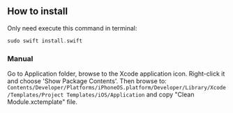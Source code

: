 
## How to install
Only need execute this command in terminal:
```swift
sudo swift install.swift
```

### Manual
Go to Application folder, browse to the Xcode application icon. Right-click it and choose 'Show Package Contents'. Then browse to:
`Contents/Developer/Platforms/iPhoneOS.platform/Developer/Library/Xcode/Templates/Project Templates/iOS/Application` and copy "Clean Module.xctemplate" file.
